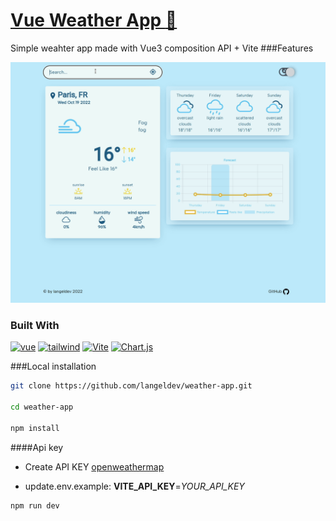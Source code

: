 # [Vue Weather App :floppy_disk:](https://langeldev.github.io/weather-app/)

Simple weahter app made with Vue3 composition API + Vite
###Features

![app](/static/img/weather.gif)
### Built With
[![vue](https://img.shields.io/badge/Vue.js-35495E?style=for-the-badge&logo=vue.js&logoColor=4FC08D
)](https://vuejs.org/)
[![tailwind](https://img.shields.io/badge/Tailwind_CSS-38B2AC?style=for-the-badge&logo=tailwind-css&logoColor=white
)](https://tailwindcss.com/)
[![Vite](https://img.shields.io/badge/vite-%23646CFF.svg?style=for-the-badge&logo=vite&logoColor=white)](https://es.vitejs.dev/)
[![Chart.js](https://img.shields.io/badge/chart.js-F5788D.svg?style=for-the-badge&logo=chart.js&logoColor=white)](https://www.chartjs.org/)

###Local installation

```sh
git clone https://github.com/langeldev/weather-app.git

cd weather-app

npm install
```

####Api key
  * Create API KEY [openweathermap](https://openweathermap.org/)

  * update.env.example:  **VITE_API_KEY**=*YOUR_API_KEY*
```sh
npm run dev
```
